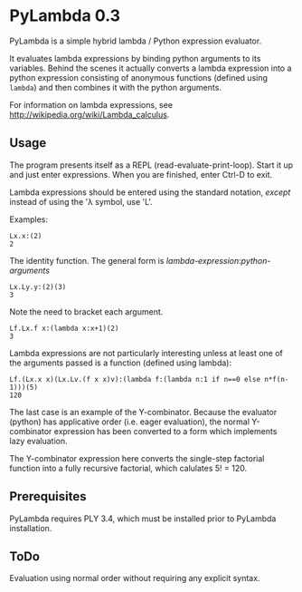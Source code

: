 PyLambda 0.3
============

PyLambda is a simple hybrid lambda / Python expression evaluator.

It evaluates lambda expressions by binding python arguments to its variables.
Behind the scenes it actually converts a lambda expression into a python
expression consisting of anonymous functions (defined using `lambda`) and then
combines it with the python arguments.

For information on lambda expressions, see http://wikipedia.org/wiki/Lambda_calculus.

Usage
-----
The program presents itself as a REPL (read-evaluate-print-loop). Start it up
and just enter expressions. When you are finished, enter Ctrl-D to exit.

Lambda expressions should be entered using the standard notation, *except*
instead of using the 'λ symbol, use 'L'.

Examples:

    Lx.x:(2)
    2

The identity function. The general form is *lambda-expression*:*python-arguments*

    Lx.Ly.y:(2)(3)
    3

Note the need to bracket each argument.

    Lf.Lx.f x:(lambda x:x+1)(2)
    3

Lambda expressions are not particularly interesting unless at least one of the
arguments passed is a function (defined using lambda):

    Lf.(Lx.x x)(Lx.Lv.(f x x)v):(lambda f:(lambda n:1 if n==0 else n*f(n-1)))(5)
    120

The last case is an example of the Y-combinator. Because the evaluator (python)
has applicative order (i.e. eager evaluation), the normal Y-combinator
expression has been converted to a form which implements lazy evaluation.

The Y-combinator expression here converts the single-step factorial function into
a fully recursive factorial, which calulates 5! = 120.

Prerequisites
-------------
PyLambda requires PLY 3.4, which must be installed prior to PyLambda installation.

ToDo
----
Evaluation using normal order without requiring any explicit syntax.


